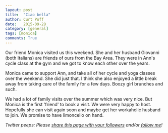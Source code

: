 ```yaml
---
layout: post
title:  "Ciao bella"
author: Curt Poff
date:   2015-09-28
category: [general]
tags: [monica]
comments: True
---
```

Our friend Monica visited us this weekend. She and her husband Giovanni (both Italians) are friends of ours from the Bay Area. They were in Ann's cycle class at the gym and we got to know each other over the years. 

<!--more-->

Monica came to support Ann, and take all of her cycle and yoga classes over the weekend. She did just that. I think she also enjoyed a little break away from taking care of the family for a few days. Boozy girl brunches and such.

We had a lot of family visits over the summer which was very nice. But Monica is the first 'friend' to book a visit. We were very happy to host. Hopefully she can visit again soon and maybe get her workaholic husband to join. We promise to have limoncello on hand.


*Twitter peeps: Please
<a href="https://twitter.com/intent/tweet?url={{ site.url }}{{ page.url }}&text={{ page.title }}&via=cpoff" 
   target="_blank">
  share this page with your followers</a> 
and/or 
<a href="https://twitter.com/cpoff">
  follow me</a>!*